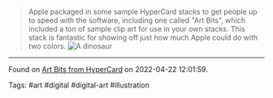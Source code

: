 > Apple packaged in some sample HyperCard stacks to get people up to speed with the software, including one called "Art Bits", which included a ton of sample clip art for use in your own stacks. This stack is fantastic for showing off just how much Apple could do with two colors.
> ![A dinosaur](http://archives.somnolescent.net/web/hypercard/beasts/1_dinosaur.png)


---
Found on [Art Bits from HyperCard](http://archives.somnolescent.net/web/hypercard/) on 2022-04-22 12:01:59.

Tags: #art #digital #digital-art #illustration